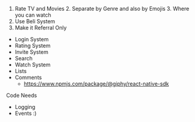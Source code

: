 1. Rate TV and Movies
   2. Separate by Genre and also by Emojis
   3. Where you can watch
2. Use Beli System
3. Make it Referral Only 


- Login System
- Rating System
- Invite System
- Search
- Watch System 
- Lists
- Comments
  - https://www.npmjs.com/package/@giphy/react-native-sdk

Code Needs
- Logging
- Events :)
